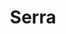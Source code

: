 ---
title: Serra
date: 
draft: false

# descripcion
description : Pulsera de plata 925 y microcubic

materials: Plata 925

color: Plateado

dimensions: 20cm largo

code: 03-21-0517

type: "Pulseras"

categories: []

price: $5.350,00

price_eftvo: $4.550,00

# Images
# first image will be shown in the product page
images:
  # - image: "images/path_to_image"
  # La ubicacion de las imagenes es imagenes/Pulseras/Pulseras.Microcubic/03-21-0517-serra
  - image: "./images/pulseras/microcubic/03-21-0517.JPG"
---